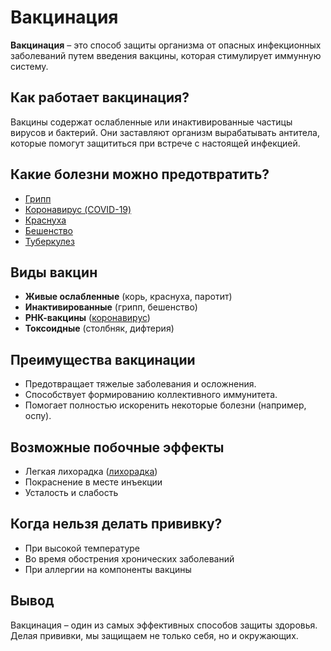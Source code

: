 # Вакцинация

**Вакцинация** – это способ защиты организма от опасных инфекционных заболеваний путем введения вакцины, которая стимулирует иммунную систему.

## Как работает вакцинация?
Вакцины содержат ослабленные или инактивированные частицы вирусов и бактерий. Они заставляют организм вырабатывать антитела, которые помогут защититься при встрече с настоящей инфекцией.

## Какие болезни можно предотвратить?
- [Грипп](gripp.md)
- [Коронавирус (COVID-19)](covid.md)
- [Краснуха](rubella.md)
- [Бешенство](rabies.md)
- [Туберкулез](tuberculosis.md)

## Виды вакцин
- **Живые ослабленные** (корь, краснуха, паротит)
- **Инактивированные** (грипп, бешенство)
- **РНК-вакцины** ([коронавирус](covid.md))
- **Токсоидные** (столбняк, дифтерия)

## Преимущества вакцинации
- Предотвращает тяжелые заболевания и осложнения.
- Способствует формированию коллективного иммунитета.
- Помогает полностью искоренить некоторые болезни (например, оспу).

## Возможные побочные эффекты
- Легкая лихорадка ([лихорадка](fever.md))
- Покраснение в месте инъекции
- Усталость и слабость

## Когда нельзя делать прививку?
- При высокой температуре
- Во время обострения хронических заболеваний
- При аллергии на компоненты вакцины

## Вывод
Вакцинация – один из самых эффективных способов защиты здоровья. Делая прививки, мы защищаем не только себя, но и окружающих.

